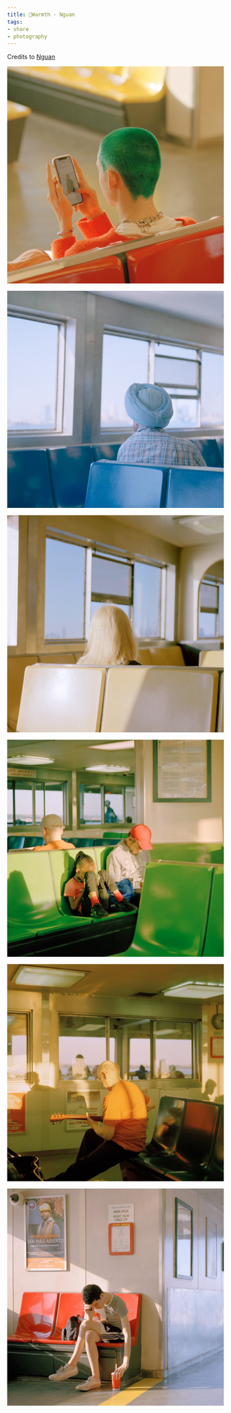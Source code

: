 ```yaml
---
title: 🎈Warmth - Nguan
tags:
- share
- photography
---
```


Credits to [Nguan](https://www.instagram.com/_nguan_/)


![](photography/Aesthetic/Style/attachments/167396766_118928406833773_7462235788758622009_n.jpg)

![](photography/Aesthetic/Style/attachments/275801921_507726407459443_2779968335661218284_n.jpg)

![](photography/Aesthetic/Style/attachments/275101252_116346090976633_4116581661408205933_n.jpg)


![](photography/Aesthetic/Style/attachments/152391470_356387755409221_8144178651765781801_n.jpg)


![](photography/Aesthetic/Style/attachments/153386473_426909131936316_8535520818773302544_n.jpg)


![](photography/Aesthetic/Style/attachments/156216827_337435770999537_8250898900544979316_n.jpg)


